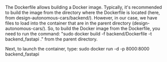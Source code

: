 The Dockerfile allows building a Docker image. Typically, it's recommended to build the image from the directory where the Dockerfile is located (here, from design-autonomous-cars/backend/). However, in our case, we have files to load into the container that are in the parent directory (design-autonomous-cars/). So, to build the Docker image from the Dockerfile, you need to run the command: 
"sudo docker build -f backend/Dockerfile -t backend_fastapi ." 
from the parent directory.


Next, to launch the container, type:
sudo docker run -d -p 8000:8000 backend_fastapi
